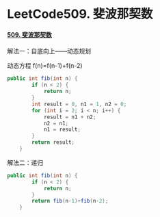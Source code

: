# LeetCode509. 斐波那契数

#### [509. 斐波那契数](https://leetcode-cn.com/problems/fibonacci-number/)

解法一：自底向上——动态规划

动态方程 f(n)=f(n-1)+f(n-2)

```java
public int fib(int n) {
        if (n < 2) {
            return n;
        }
        int result = 0, n1 = 1, n2 = 0;
        for (int i = 2; i < n; i++) {
            result = n1 + n2;
            n2 = n1;
            n1 = result;
        }
        return result;
    }
```

解法二：递归

```java
public int fib(int n) {
        if (n < 2) {
            return n;
        }
        return fib(n-1)+fib(n-2);
    }
```


